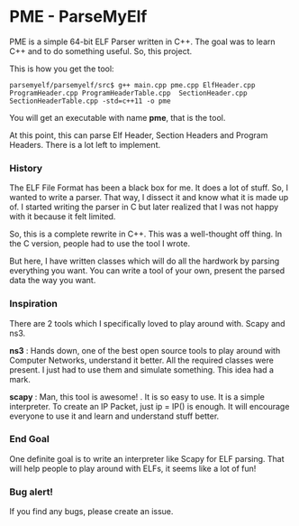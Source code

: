 # PME - ParseMyElf

PME is a simple 64-bit ELF Parser written in C++. The goal was to learn C++ and to do something useful. So, this project. 

This is how you get the tool: 

    parsemyelf/parsemyelf/src$ g++ main.cpp pme.cpp ElfHeader.cpp ProgramHeader.cpp ProgramHeaderTable.cpp  SectionHeader.cpp  SectionHeaderTable.cpp -std=c++11 -o pme

You will get an executable with name **pme**, that is the tool. 

At this point, this can parse Elf Header, Section Headers and Program Headers. There is a lot left to implement. 

### History

The ELF File Format has been a black box for me. It does a lot of stuff. So, I wanted to write a parser. That way, I dissect it and know what it is made up of. I started writing the parser in C but later realized that I was not happy with it because it felt limited. 

So, this is a complete rewrite in C++. This was a well-thought off thing. In the C version, people had to use the tool I wrote. 

But here, I have written classes which will do all the hardwork by parsing everything you want. You can write a tool of your own, present the parsed data the way you want. 


### Inspiration

There are 2 tools which I specifically loved to play around with. Scapy and ns3. 

**ns3** : Hands down, one of the best open source tools to play around with Computer Networks, understand it better. All the required classes were present. I just had to use them and simulate something. This idea had a mark. 

**scapy** : Man, this tool is awesome! . It is so easy to use. It is a simple interpreter. To create an IP Packet, just ip = IP() is enough. It will encourage everyone to use it and learn and understand stuff better. 

### End Goal

One definite goal is to write an interpreter like Scapy for ELF parsing. That will help people to play around with ELFs, it seems like a lot of fun!

### Bug alert!

If you find any bugs, please create an issue. 
